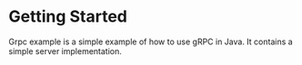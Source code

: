 # Getting Started

Grpc example is a simple example of how to use gRPC in Java. It contains a simple server implementation.
